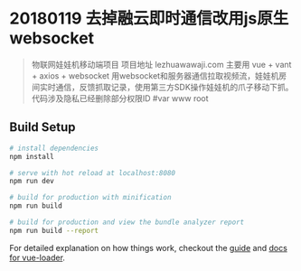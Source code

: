 # 20180119 去掉融云即时通信改用js原生websocket


> 物联网娃娃机移动端项目
> 项目地址 lezhuawawaji.com
> 主要用 vue + vant + axios + websocket
> 用websocket和服务器通信拉取视频流，娃娃机房间实时通信，反馈抓取记录，使用第三方SDK操作娃娃机的爪子移动下抓。
> 代码涉及隐私已经删除部分权限ID
#var www root

## Build Setup

``` bash
# install dependencies
npm install

# serve with hot reload at localhost:8080
npm run dev

# build for production with minification
npm run build

# build for production and view the bundle analyzer report
npm run build --report
```

For detailed explanation on how things work, checkout the [guide](http://vuejs-templates.github.io/webpack/) and [docs for vue-loader](http://vuejs.github.io/vue-loader).
